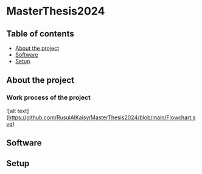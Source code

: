 # MasterThesis2024
## Table of contents 
* [About the project](#About-the-project)
* [Software](#Software)
* [Setup](#Setup)
## About the project
### Work process of the project 
![alt text] (https://github.com/RusulAlKaisy/MasterThesis2024/blob/main/Flowchart.svg)


## Software 
## Setup

